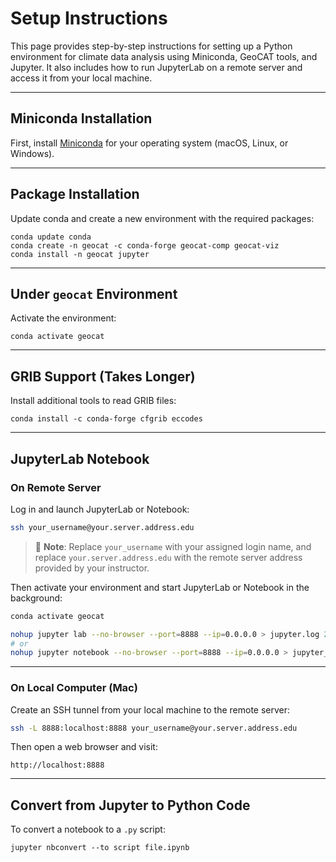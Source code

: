 # Setup Instructions

This page provides step-by-step instructions for setting up a Python environment for climate data analysis using Miniconda, GeoCAT tools, and Jupyter. It also includes how to run JupyterLab on a remote server and access it from your local machine.

---

## Miniconda Installation

First, install [Miniconda](https://docs.conda.io/en/latest/miniconda.html) for your operating system (macOS, Linux, or Windows).

---

## Package Installation

Update conda and create a new environment with the required packages:

```
conda update conda
conda create -n geocat -c conda-forge geocat-comp geocat-viz
conda install -n geocat jupyter
```

---

## Under `geocat` Environment

Activate the environment:

```
conda activate geocat
```

---

## GRIB Support (Takes Longer)

Install additional tools to read GRIB files:

```
conda install -c conda-forge cfgrib eccodes
```

---

## JupyterLab Notebook

### On Remote Server

Log in and launch JupyterLab or Notebook:

```bash
ssh your_username@your.server.address.edu
```

> 🔑 **Note**: Replace `your_username` with your assigned login name, and replace `your.server.address.edu` with the remote server address provided by your instructor.  

Then activate your environment and start JupyterLab or Notebook in the background:

```bash
conda activate geocat

nohup jupyter lab --no-browser --port=8888 --ip=0.0.0.0 > jupyter.log 2>&1 &
# or
nohup jupyter notebook --no-browser --port=8888 --ip=0.0.0.0 > jupyter_notebook.log 2>&1 &
```

---

### On Local Computer (Mac)

Create an SSH tunnel from your local machine to the remote server:

```bash
ssh -L 8888:localhost:8888 your_username@your.server.address.edu
```

Then open a web browser and visit:

```
http://localhost:8888
```



---

## Convert from Jupyter to Python Code

To convert a notebook to a `.py` script:

```
jupyter nbconvert --to script file.ipynb
```


